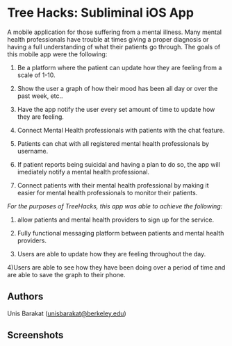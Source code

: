 # Tree Hacks: Subliminal iOS App

A mobile application for those suffering from a mental illness. Many mental health professionals have trouble at times
giving a proper diagnosis or having a full understanding of what their patients go through. The goals of this mobile app 
were the following:

1) Be a platform where the patient can update how they are feeling from a scale of 1-10.

2) Show the user a graph of how their mood has been all day or over the past week, etc..

3) Have the app notify the user every set amount of time to update how they are feeling.

4) Connect Mental Health professionals with patients with the chat feature.

5) Patients can chat with all registered mental health professionals by username.

6) If patient reports being suicidal and having a plan to do so, the app will imediately notify a mental health professional.

7) Connect patients with their mental health professional by making it easier for mental health professionals to monitor their patients.

*For the purposes of TreeHacks, this app was able to achieve the following:*

1) allow patients and mental health providers to sign up for the service.

2) Fully functional messaging platform between patients and mental health providers.

3) Users are able to update how they are feeling throughout the day.

4)Users are able to see how they have been doing over a period of time and are able to save the graph to their phone.




## Authors

Unis Barakat ([unisbarakat@berkeley.edu](mailto:your_email@berkeley.edu))


## Screenshots


